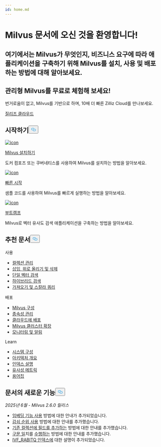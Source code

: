 ```yaml
---
id: home.md
---
```

<div class="doc-h1-wrapper">
<p><h1 class="title">
Milvus 문서에 오신 것을 환영합니다!</h1></p>
<p><h2 class="sub-title">
여기에서는 Milvus가 무엇인지, 비즈니스 요구에 따라 애플리케이션을 구축하기 위해 Milvus를 설치, 사용 및 배포하는 방법에 대해 알아보세요.</h2></p>
</div>
<div class="doc-home-promotion-wrapper">
  <div class="promotion-content">
    <h2 class="promotion-title">관리형 Milvus를 무료로 체험해 보세요!</h2>
    <p class="promotion-desc">번거로움이 없고, Milvus를 기반으로 하며, 10배 더 빠른 Zilliz Cloud를 만나보세요.</p>
  </div>
  <div class="cta-wrapper">
   <a class="cta-global" href="https://cloud.zilliz.com/signup?utm_source=partner&utm_medium=referral&utm_campaign=2025-02-24_doc_home_milvus.io">질리즈 클라우드</a></div>
</div>
<h2 id="Get-Started" class="common-anchor-header">시작하기<button data-href="#Get-Started" class="anchor-icon" translate="no">
      <svg translate="no"
        aria-hidden="true"
        focusable="false"
        height="20"
        version="1.1"
        viewBox="0 0 16 16"
        width="16"
      >
        <path
          fill="#0092E4"
          fill-rule="evenodd"
          d="M4 9h1v1H4c-1.5 0-3-1.69-3-3.5S2.55 3 4 3h4c1.45 0 3 1.69 3 3.5 0 1.41-.91 2.72-2 3.25V8.59c.58-.45 1-1.27 1-2.09C10 5.22 8.98 4 8 4H4c-.98 0-2 1.22-2 2.5S3 9 4 9zm9-3h-1v1h1c1 0 2 1.22 2 2.5S13.98 12 13 12H9c-.98 0-2-1.22-2-2.5 0-.83.42-1.64 1-2.09V6.25c-1.09.53-2 1.84-2 3.25C6 11.31 7.55 13 9 13h4c1.45 0 3-1.69 3-3.5S14.5 6 13 6z"
        ></path>
      </svg>
    </button></h2><div class="card-wrapper">
<div class="start_card_container">
  
   <a href="/docs/ko/install_standalone-docker.md"> <img translate="no" src="/docs/v2.6.x/assets/home_install.svg" alt="icon" />
   </a> <a href="/docs/ko/install_standalone-docker.md"> <p class="link-btn">Milvus 설치하기</p> </a><p>도커 컴포즈 또는 쿠버네티스를 사용하여 Milvus를 설치하는 방법을 알아보세요.</p>
</div>
<div class="start_card_container">
  
   <a href="/docs/ko/quickstart.md"> <img translate="no" src="/docs/v2.6.x/assets/home_quick_start.svg" alt="icon" />
   </a> <a href="/docs/ko/quickstart.md"> <p class="link-btn">빠른 시작</p> </a><p>샘플 코드를 사용하여 Milvus를 빠르게 실행하는 방법을 알아보세요.</p>
</div>
<div class="start_card_container">
  
   <a href="/bootcamp"> <img translate="no" src="/docs/v2.6.x/assets/home_bootcamp.svg" alt="icon" />
   </a> <a href="/bootcamp"> <p class="link-btn">부트캠프</p> </a><p>
  Milvus로 벡터 유사도 검색 애플리케이션을 구축하는 방법을 알아보세요.  </p>
</div>
</div>
<h2 id="Recommended-articles" class="common-anchor-header">추천 문서<button data-href="#Recommended-articles" class="anchor-icon" translate="no">
      <svg translate="no"
        aria-hidden="true"
        focusable="false"
        height="20"
        version="1.1"
        viewBox="0 0 16 16"
        width="16"
      >
        <path
          fill="#0092E4"
          fill-rule="evenodd"
          d="M4 9h1v1H4c-1.5 0-3-1.69-3-3.5S2.55 3 4 3h4c1.45 0 3 1.69 3 3.5 0 1.41-.91 2.72-2 3.25V8.59c.58-.45 1-1.27 1-2.09C10 5.22 8.98 4 8 4H4c-.98 0-2 1.22-2 2.5S3 9 4 9zm9-3h-1v1h1c1 0 2 1.22 2 2.5S13.98 12 13 12H9c-.98 0-2-1.22-2-2.5 0-.83.42-1.64 1-2.09V6.25c-1.09.53-2 1.84-2 3.25C6 11.31 7.55 13 9 13h4c1.45 0 3-1.69 3-3.5S14.5 6 13 6z"
        ></path>
      </svg>
    </button></h2><div class="doc-home-recommend-section">
<div class="recomment-item">
  <p>사용</p>
<ul>
<li><a href="/docs/ko/manage-collections.md">컬렉션 관리</a></li>
<li><a href="/docs/ko/insert-update-delete.md">삽입, 위로 올리기 및 삭제</a></li>
<li><a href="/docs/ko/single-vector-search.md">단일 벡터 검색</a></li>
<li><a href="/docs/ko/multi-vector-search.md">하이브리드 검색</a></li>
<li><a href="/docs/ko/get-and-scalar-query.md">가져오기 및 스칼라 쿼리</a></li>
</ul>
</div>
<div class="recomment-item">
  <p>배포</p>
<ul>
<li><a href="/docs/ko/configure-docker.md">Milvus 구성</a></li>
<li><a href="/docs/ko/deploy_s3.md">종속성 관리</a></li>
<li><a href="/docs/ko/eks.md">클라우드에 배포</a></li>
<li><a href="/docs/ko/scaleout.md">Milvus 클러스터 확장</a></li>
<li><a href="/docs/ko/monitor_overview.md">모니터링 및 알림</a></li>
</ul>
</div>
<div class="recomment-item">
  <p>Learn</p>
<ul>
<li><a href="/docs/ko/system_configuration.md">시스템 구성</a></li>
<li><a href="/docs/ko/architecture_overview.md">아키텍처 개요</a></li>
<li><a href="/docs/ko/index-explained.md">인덱스 설명</a></li>
<li><a href="/docs/ko/metric.md">유사성 메트릭</a></li>
<li><a href="/docs/ko/glossary.md">용어집</a></li>
</ul>
</div>
</div>
<div class="doc-home-what-is-new">
<h2 id="Whats-new-in-docs" class="common-anchor-header">문서의 새로운 기능<button data-href="#Whats-new-in-docs" class="anchor-icon" translate="no">
      <svg translate="no"
        aria-hidden="true"
        focusable="false"
        height="20"
        version="1.1"
        viewBox="0 0 16 16"
        width="16"
      >
        <path
          fill="#0092E4"
          fill-rule="evenodd"
          d="M4 9h1v1H4c-1.5 0-3-1.69-3-3.5S2.55 3 4 3h4c1.45 0 3 1.69 3 3.5 0 1.41-.91 2.72-2 3.25V8.59c.58-.45 1-1.27 1-2.09C10 5.22 8.98 4 8 4H4c-.98 0-2 1.22-2 2.5S3 9 4 9zm9-3h-1v1h1c1 0 2 1.22 2 2.5S13.98 12 13 12H9c-.98 0-2-1.22-2-2.5 0-.83.42-1.64 1-2.09V6.25c-1.09.53-2 1.84-2 3.25C6 11.31 7.55 13 9 13h4c1.45 0 3-1.69 3-3.5S14.5 6 13 6z"
        ></path>
      </svg>
    </button></h2><p><em>2025년 6월 - Milvus 2.6.0 릴리스</em></p>
<ul>
<li><a href="/docs/ko/embedding-function-overview.md">임베딩 기능 사용</a> 방법에 대한 안내가 추가되었습니다.</li>
<li><a href="/docs/ko/decay-ranker-overview.md">감쇠 순위 사용</a> 방법에 대한 안내를 추가했습니다.</li>
<li><a href="/docs/ko/add-fields-to-an-existing-collection.md">기존 컬렉션에 필드를 추가하는</a> 방법에 대한 안내를 추가했습니다.</li>
<li><a href="/docs/ko/phrase-match.md">구문 일</a>치를 <a href="/docs/ko/phrase-match.md">수행하는</a> 방법에 대한 안내를 추가했습니다.</li>
<li><a href="/docs/ko/ivf-rabitq.md">IVF_RABITQ 인덱스에</a> 대한 설명이 추가되었습니다.</li>
</ul>
</div>
